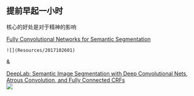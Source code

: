## 提前早起一小时  
核心的好处是对于精神的影响  
  
  [Fully Convolutional Networks for Semantic Segmentation](https://github.com/zhaolei-momo/hello-world/blob/master/Resources/Fully%20Convolutional%20Networks%20for%20Semantic%20Segmentation.pdf)  
    
    ![](Resources/2017102601)
  &  
    
    
  [DeepLab: Semantic Image Segmentation with
Deep Convolutional Nets, Atrous Convolution,
and Fully Connected CRFs](https://github.com/zhaolei-momo/hello-world/blob/master/Resources/DeepLab%20Semantic%20Image%20Segmentation%20with.pdf)  
![](Resources/2017102602)
